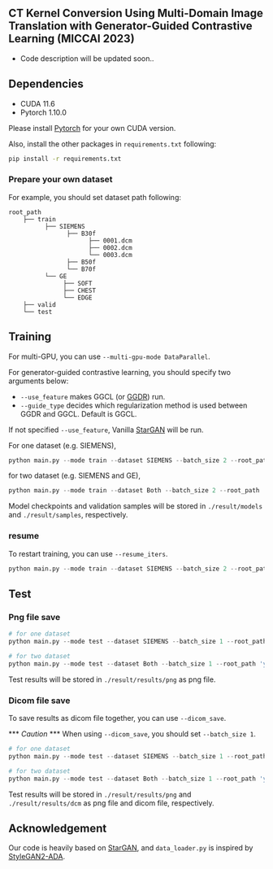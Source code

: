 ## CT Kernel Conversion Using Multi-Domain Image Translation with Generator-Guided Contrastive Learning (MICCAI 2023)

* Code description will be updated soon..


## Dependencies

* CUDA 11.6
* Pytorch 1.10.0

Please install [Pytorch](https://pytorch.org/) for your own CUDA version.

Also, install the other packages in `requirements.txt` following:
```bash
pip install -r requirements.txt
```

### Prepare your own dataset

For example, you should set dataset path following:
```text
root_path
    ├── train
          ├── SIEMENS
                ├── B30f
                      ├── 0001.dcm
                      ├── 0002.dcm
                      └── 0003.dcm
                ├── B50f
                └── B70f
          └── GE
               ├── SOFT
               ├── CHEST
               └── EDGE
    ├── valid
    └── test
```


## Training

For multi-GPU, you can use `--multi-gpu-mode DataParallel`.

For generator-guided contrastive learning, you should specify two arguments below:

* `--use_feature` makes GGCL (or [GGDR](https://github.com/naver-ai/GGDR)) run.
* `--guide_type` decides which regularization method is used between GGDR and GGCL. Default is GGCL.

If not specified `--use_feature`, Vanilla [StarGAN](https://github.com/yunjey/stargan) will be run.

For one dataset (e.g. SIEMENS),
```python
python main.py --mode train --dataset SIEMENS --batch_size 2 --root_path 'your_own_dataset_path' --use_feature --guide_type ggcl
```
for two dataset (e.g. SIEMENS and GE),
```python
python main.py --mode train --dataset Both --batch_size 2 --root_path 'your_own_dataset_path' --use_feature --guide_type ggcl
```

Model checkpoints and validation samples will be stored in `./result/models` and `./result/samples`, respectively.

### resume

To restart training, you can use `--resume_iters`.
```python
python main.py --mode train --dataset SIEMENS --batch_size 2 --root_path 'your_own_dataset_path' --use_feature --guide_type ggcl --resume_iters 100000
```


## Test

### Png file save
```python
# for one dataset
python main.py --mode test --dataset SIEMENS --batch_size 1 --root_path 'your_own_dataset_path' --save_path 'result' --use_feature --test_iters 400000

# for two dataset
python main.py --mode test --dataset Both --batch_size 1 --root_path 'your_own_dataset_path' --save_path 'result' --use_feature --test_iters 400000
```

Test results will be stored in `./result/results/png` as png file.

### Dicom file save

To save results as dicom file together, you can use `--dicom_save`.

*** *Caution* *** When using `--dicom_save`, you should set `--batch_size 1`.

```python
# for one dataset
python main.py --mode test --dataset SIEMENS --batch_size 1 --root_path 'your_own_dataset_path' --save_path 'result' --use_feature --test_iters 400000 --dicom_save

# for two dataset
python main.py --mode test --dataset Both --batch_size 1 --root_path 'your_own_dataset_path' --save_path 'result' --use_feature --test_iters 400000 --dicom_save
```

Test results will be stored in `./result/results/png` and `./result/results/dcm` as png file and dicom file, respectively.


## Acknowledgement

Our code is heavily based on [StarGAN](https://github.com/yunjey/stargan), and `data_loader.py` is inspired by [StyleGAN2-ADA](https://github.com/NVlabs/stylegan2-ada-pytorch).
